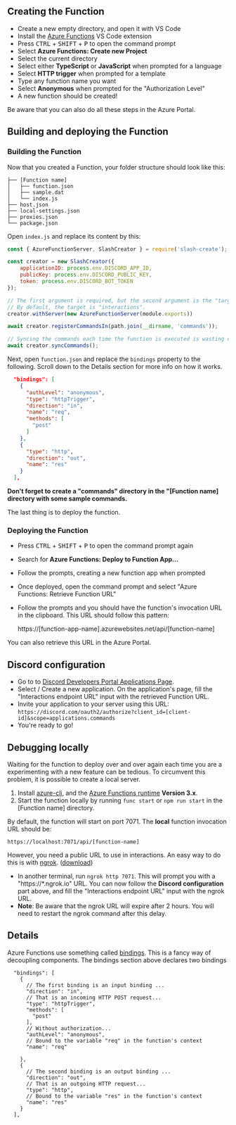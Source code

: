 
## Creating the Function

 - Create a new empty directory, and open it with VS Code
 - Install the [Azure Functions](https://marketplace.visualstudio.com/items?itemName=ms-azuretools.vscode-azurefunctions) VS Code extension
 - Press <kbd>CTRL</kbd> + <kbd>SHIFT</kbd> + <kbd>P</kbd> to open the command prompt
 - Select **Azure Functions: Create new Project**
 - Select the current directory
 - Select either **TypeScript** or **JavaScript** when prompted for a language
 - Select **HTTP trigger** when prompted for a template
 - Type any function name you want
 - Select **Anonymous** when prompted for the "Authorization Level"
 - A new function should be created!

 Be aware that you can also do all these steps in the Azure Portal.

## Building and deploying the Function


### Building the Function

Now that you created a Function, your folder structure should look like this:

```
├── [Function name]
│   ├── function.json
│   ├── sample.dat
│   └── index.js
├── host.json
├── local-settings.json
├── proxies.json
└── package.json
```

Open `index.js` and replace its content by this:

```js
const { AzureFunctionServer, SlashCreator } = require('slash-create');

const creator = new SlashCreator({
    applicationID: process.env.DISCORD_APP_ID,
    publicKey: process.env.DISCORD_PUBLIC_KEY,
    token: process.env.DISCORD_BOT_TOKEN
});

// The first argument is required, but the second argument is the "target" or the name of the export.
// By default, the target is "interactions".
creator.withServer(new AzureFunctionServer(module.exports))

await creator.registerCommandsIn(path.join(__dirname, 'commands'));

// Syncing the commands each time the function is executed is wasting computing time
await creator.syncCommands();

```

Next, open `function.json` and replace the `bindings` property to the following. Scroll down to the Details section for more info on how it works.

```json
  "bindings": [
    {
      "authLevel": "anonymous",
      "type": "httpTrigger",
      "direction": "in",
      "name": "req",
      "methods": [
        "post"
      ]
    },
    {
      "type": "http",
      "direction": "out",
      "name": "res"
    }
  ],
```

**Don't forget to create a "commands" directory in the "[Function name] directory with some sample commands.**

The last thing is to deploy the function.

### Deploying the Function
 - Press <kbd>CTRL</kbd> + <kbd>SHIFT</kbd> + <kbd>P</kbd> to open the command prompt again
 - Search for **Azure Functions: Deploy to Function App...**
 - Follow the prompts, creating a new function app when prompted
 - Once deployed, open the command prompt and select "Azure Functions: Retrieve Function URL"
 - Follow the prompts and you should have the function's invocation URL in the clipboard. This URL should follow this pattern:

    https://[function-app-name].azurewebsites.net/api/[function-name]

You can also retrieve this URL in the Azure Portal.

## Discord configuration

- Go to to [Discord Developers Portal Applications Page](https://discord.com/developers/applications).
- Select / Create a new application. On the application's page, fill the "Interactions endpoint URL" input with the retrieved Function URL.
- Invite your application to your server using this URL: `https://discord.com/oauth2/authorize?client_id=[client-id]&scope=applications.commands`
- You're ready to go!

## Debugging locally
Waiting for the function to deploy over and over again each time you are a experimenting with a new feature can be tedious. To circumvent this problem, it is possible to create a local server.

1. Install [azure-cli](https://docs.microsoft.com/en-us/cli/azure/install-azure-cli), and the [Azure Functions runtime](https://docs.microsoft.com/en-us/azure/azure-functions/functions-run-local) **Version 3.x**.
2. Start the function locally by running `func start` or `npm run start` in the [Function name] directory.

By default, the function will start on port 7071. The **local** function invocation URL should be:

    https://localhost:7071/api/[function-name]

However, you need a public URL to use in interactions. An easy way to do this is with [ngrok](https://ngrok.com/). ([download](https://ngrok.com/download))
- In another terminal, run `ngrok http 7071`. This will prompt you with a "https://*.ngrok.io" URL. You can now follow the **Discord configuration** part above, and fill the "Interactions endpoint URL" input with the ngrok URL.
- **Note**: Be aware that the ngrok URL will expire after 2 hours. You will need to restart the ngrok command after this delay.

## Details

Azure Functions use something called [bindings](https://docs.microsoft.com/en-us/azure/azure-functions/functions-triggers-bindings?tabs=javascript). This is a fancy way of decoupling components. The bindings section above declares two bindings

```jsonc
  "bindings": [
    {
      // The first binding is an input binding ...
      "direction": "in",
      // That is an incoming HTTP POST request...
      "type": "httpTrigger",
      "methods": [
        "post"
      ],
      // Without authorization...
      "authLevel": "anonymous",
      // Bound to the variable "req" in the function's context
      "name": "req"

    },
    {
      // The second binding is an output binding ...
      "direction": "out",
      // That is an outgoing HTTP request...
      "type": "http",
      // Bound to the variable "res" in the function's context
      "name": "res"
    }
  ],
```
